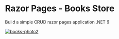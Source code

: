 
<h1 align="left">
  Razor Pages - Books Store
</h1>

Build a simple CRUD razor pages application .NET 6


 
<a href="https://github.com/itsyst/razor-pages-book-store">
   <img src="https://i.ibb.co/f4VK459/books-photo2.png" alt="books-photo2" border="0"> 
</a>
